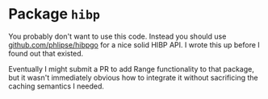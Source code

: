 # Package `hibp`

You probably don't want to use this code. Instead you should use [github.com/phlipse/hibpgo](https://github.com/phlipse/hibpgo) for a nice solid HIBP API. I wrote this up before I found out that existed.

Eventually I might submit a PR to add Range functionality to that package, but it wasn't immediately obvious how to integrate it without sacrificing the caching semantics I needed.